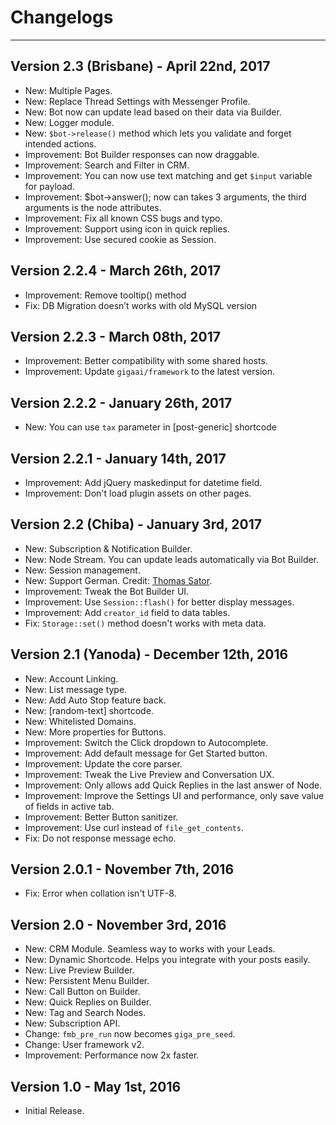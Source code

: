 # Changelogs
---
## Version 2.3 (Brisbane) - April 22nd, 2017
- New: Multiple Pages.
- New: Replace Thread Settings with Messenger Profile.
- New: Bot now can update lead based on their data via Builder.
- New: Logger module.
- New: `$bot->release()` method which lets you validate and forget intended actions. 
- Improvement: Bot Builder responses can now draggable.
- Improvement: Search and Filter in CRM.
- Improvement: You can now use text matching and get `$input` variable for payload.
- Improvement: $bot->answer(); now can takes 3 arguments, the third arguments is the node attributes.
- Improvement: Fix all known CSS bugs and typo.
- Improvement: Support using icon in quick replies.
- Improvement: Use secured cookie as Session.

## Version 2.2.4 - March 26th, 2017
- Improvement: Remove tooltip() method
- Fix: DB Migration doesn’t works with old MySQL version

## Version 2.2.3 - March 08th, 2017
- Improvement: Better compatibility with some shared hosts.
- Improvement: Update `gigaai/framework` to the latest version.
## Version 2.2.2 - January 26th, 2017
- New: You can use `tax` parameter in [post-generic] shortcode

## Version 2.2.1 - January 14th, 2017
- Improvement: Add jQuery maskedinput for datetime field.
- Improvement: Don't load plugin assets on other pages.

## Version 2.2 (Chiba) - January 3rd, 2017
- New: Subscription & Notification Builder.
- New: Node Stream. You can update leads automatically via Bot Builder.
- New: Session management.
- New: Support German. Credit: [Thomas Sator](https://m-factory.de).
- Improvement: Tweak the Bot Builder UI.
- Improvement: Use `Session::flash()` for better  display messages.
- Improvement: Add `creator_id` field to data tables.
- Fix: `Storage::set()` method doesn't works with meta data.

## Version 2.1 (Yanoda) - December 12th, 2016
- New: Account Linking.
- New: List message type.
- New: Add Auto Stop feature back.
- New: [random-text] shortcode.
- New: Whitelisted Domains.
- New: More properties for Buttons.
- Improvement: Switch the Click dropdown to Autocomplete.
- Improvement: Add default message for Get Started button.
- Improvement: Update the core parser.
- Improvement: Tweak the Live Preview and Conversation UX.
- Improvement: Only allows add Quick Replies in the last answer of Node.
- Improvement: Improve the Settings UI and performance, only save value of fields in active tab.
- Improvement: Better Button sanitizer.
- Improvement: Use curl instead of `file_get_contents`.
- Fix: Do not response message echo.

## Version 2.0.1 - November 7th, 2016
- Fix: Error when collation isn't UTF-8.

## Version 2.0 - November 3rd, 2016
- New: CRM Module. Seamless way to works with your Leads.
- New: Dynamic Shortcode. Helps you integrate with your posts easily.
- New: Live Preview Builder.
- New: Persistent Menu Builder.
- New: Call Button on Builder.
- New: Quick Replies on Builder.
- New: Tag and Search Nodes.
- New: Subscription API.
- Change: `fmb_pre_run` now becomes `giga_pre_seed`.
- Change: User framework v2.
- Improvement: Performance now 2x faster.

## Version 1.0 - May 1st, 2016
- Initial Release.